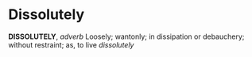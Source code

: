 # Dissolutely

**DISSOLUTELY**, _adverb_ Loosely; wantonly; in dissipation or debauchery; without restraint; as, to live _dissolutely_